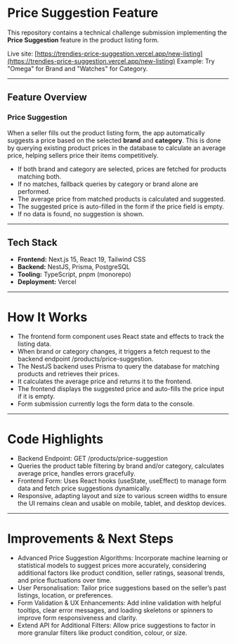 # Price Suggestion Feature

This repository contains a technical challenge submission implementing the **Price Suggestion** feature in the product listing form.

Live site: [https://trendies-price-suggestion.vercel.app/new-listing](https://trendies-price-suggestion.vercel.app/new-listing)
Example: Try "Omega" for Brand and "Watches" for Category.

---

## Feature Overview

### Price Suggestion

When a seller fills out the product listing form, the app automatically suggests a price based on the selected **brand** and **category**. This is done by querying existing product prices in the database to calculate an average price, helping sellers price their items competitively.

- If both brand and category are selected, prices are fetched for products matching both.
- If no matches, fallback queries by category or brand alone are performed.
- The average price from matched products is calculated and suggested.
- The suggested price is auto-filled in the form if the price field is empty.
- If no data is found, no suggestion is shown.

---

## Tech Stack

- **Frontend:** Next.js 15, React 19, Tailwind CSS  
- **Backend:** NestJS, Prisma, PostgreSQL  
- **Tooling:** TypeScript, pnpm (monorepo)  
- **Deployment:** Vercel  

---

# How It Works

- The frontend form component uses React state and effects to track the listing data.
- When brand or category changes, it triggers a fetch request to the backend endpoint /products/price-suggestion.
- The NestJS backend uses Prisma to query the database for matching products and retrieves their prices.
- It calculates the average price and returns it to the frontend.
- The frontend displays the suggested price and auto-fills the price input if it is empty.
- Form submission currently logs the form data to the console.

---

# Code Highlights
- Backend Endpoint: GET /products/price-suggestion
- Queries the product table filtering by brand and/or category, calculates average price, handles errors gracefully.
- Frontend Form: Uses React hooks (useState, useEffect) to manage form data and fetch price suggestions dynamically.
- Responsive, adapting layout and size to various screen widths to ensure the UI remains clean and usable on mobile, tablet, and desktop devices.

---

# Improvements & Next Steps
- Advanced Price Suggestion Algorithms: Incorporate machine learning or statistical models to suggest prices more accurately, considering additional factors like product condition, seller ratings, seasonal trends, and price fluctuations over time.
- User Personalisation: Tailor price suggestions based on the seller’s past listings, location, or preferences.
- Form Validation & UX Enhancements: Add inline validation with helpful tooltips, clear error messages, and loading skeletons or spinners to improve form responsiveness and clarity.
- Extend API for Additional Filters: Allow price suggestions to factor in more granular filters like product condition, colour, or size.
